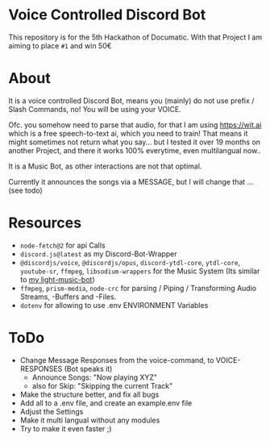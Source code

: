 # Voice Controlled Discord Bot

This repository is for the 5th Hackathon of Documatic.
With that Project I am aiming to place `#1` and win 50€


# About

It is a voice controlled Discord Bot, means you (mainly) do not use prefix / Slash Commands, no! You will be using your VOICE.

Ofc. you somehow need to parse that audio, for that I am using https://wit.ai which is a free speech-to-text ai, which you need to train!
That means it might sometimes not return what you say... but I tested it over 19 months on another Project, and there it works 100% everytime, even multilangual now..

It is a Music Bot, as other interactions are not that optimal.

Currently it announces the songs via a MESSAGE, but I will change that ... (see todo)


# Resources
- `node-fetch@2` for api Calls
- `discord.js@latest` as my Discord-Bot-Wrapper
- `@discordjs/voice`, `@discordjs/opus`, `discord-ytdl-core`, `ytdl-core`, `youtube-sr`, `ffmpeg`, `libsodium-wrappers` for the Music System (Its similar to [my light-music-bot](https://github.com/Tomato6966/light-music-bot))
- `ffmpeg`, `prism-media`, `node-crc` for parsing / Piping / Transforming Audio Streams, -Buffers and -Files.
- `dotenv` for allowing to use .env ENVIRONMENT Variables


# ToDo

- Change Message Responses from the voice-command, to VOICE-RESPONSES (Bot speaks it)
  - Announce Songs: "Now playing XYZ"
  - also for Skip: "Skipping the current Track"
- Make the structure better, and fix all bugs
- Add all to a .env file, and create an example.env file
- Adjust the Settings
- Make it multi langual without any modules
- Try to make it even faster ;)
  
